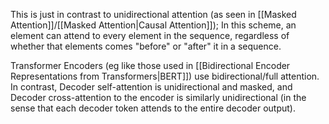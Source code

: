 This is just in contrast to unidirectional attention (as seen in [[Masked Attention]]/[[Masked Attention|Causal Attention]]); In this scheme, an element can attend to every element in the sequence, regardless of whether that elements comes "before" or "after" it in a sequence. 

Transformer Encoders (eg like those used in [[Bidirectional Encoder Representations from Transformers|BERT]]) use bidirectional/full attention.
In contrast, Decoder self-attention is unidirectional and masked, and Decoder cross-attention to the encoder is similarly unidirectional (in the sense that each decoder token attends to the entire decoder output).